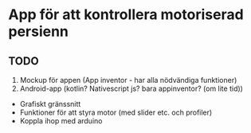 # App för att kontrollera motoriserad persienn

## TODO
1. Mockup för appen (App inventor - har alla nödvändiga funktioner)
2. Android-app (kotlin? Nativescript js? bara appinventor? (om lite tid))
  - Grafiskt gränssnitt
  - Funktioner för att styra motor (med slider etc. och profiler)
  - Koppla ihop med arduino

